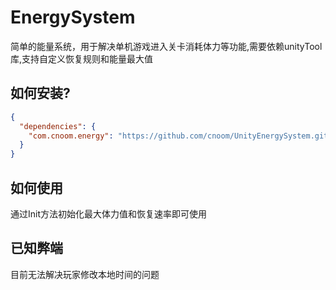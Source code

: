 ﻿EnergySystem
===
简单的能量系统，用于解决单机游戏进入关卡消耗体力等功能,需要依赖unityTool库,支持自定义恢复规则和能量最大值
## 如何安装?
```json
{
  "dependencies": {
    "com.cnoom.energy": "https://github.com/cnoom/UnityEnergySystem.git"
  }
}
```
## 如何使用
通过Init方法初始化最大体力值和恢复速率即可使用
## 已知弊端
目前无法解决玩家修改本地时间的问题
